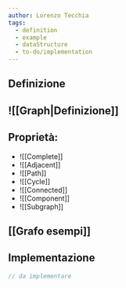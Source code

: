 ```yaml
---
author: Lorenzo Tecchia
tags:
  - definition
  - example
  - dataStructure
  - to-do/implementation
---
```

## Definizione
![[Graph|Definizione]]
---
## Proprietà:
- ![[Complete]]
- ![[Adjacent]]
- ![[Path]]
- ![[Cycle]]
- ![[Connected]]
- ![[Component]]
- ![[Subgraph]]
## [[Grafo esempi]] 

## Implementazione
```C
// da implementare
```
